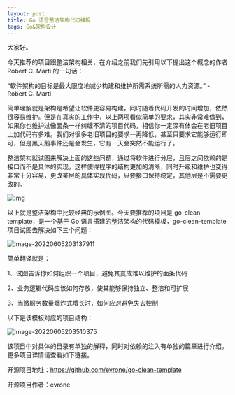 ```yaml
---
layout: post
title: Go 语言整洁架构代码模板
tags: Go&架构设计
---
```


大家好。

今天推荐的项目跟整洁架构相关，在介绍之前我们先引用以下提出这个概念的作者 Robert C. Marti 的一句话：

“软件架构的目标是最大限度地减少构建和维护所需系统所需的人力资源。” - Robert C. Marti

简单理解就是架构是希望让软件更容易构建，同时随着代码开发的时间增加，依然很容易维护。但是在真实的工作中，以上两项看似简单的要求，其实非常难做到，如果你也维护过像面条一样纠缠不清的项目代码，相信你一定深有体会在老旧项目上加代码有多难。我们对很多老旧项目的要求一再降低，甚至只要求它能够运行即可，但是黑天鹅事件还是会发生，它有一天会突然不能运行了。

整洁架构就试图来解决上面的这些问题，通过将软件进行分层，且层之间依赖的是接口而不是具体的实现，这样使得程序的结构更加的清晰，同时升级和维护也变得非常十分容易，更改某层的具体实现代码，只要接口保持稳定，其他层是不需要更改的。

![img](https://7465-test-3c9b5e-1-1301419220.tcb.qcloud.la/images/compress_clean.arti.jingdian.png)

以上就是整洁架构中比较经典的示例图。今天要推荐的项目是 go-clean-template，是一个基于 Go 语言搭建的整洁架构的代码模板，go-clean-template 项目试图去解决如下三个问题：

![image-20220605203137911](https://7465-test-3c9b5e-1-1301419220.tcb.qcloud.la/images/compress_image-20220605203137911.png)

简单翻译就是：

1、试图告诉你如何组织一个项目，避免其变成难以维护的面条代码

2、业务逻辑代码应该如何存放，使其能够保持独立、整洁和可扩展

3、当微服务数量爆炸式增长时，如何应对避免失去控制

以下是该模板对应的项目结构：

![image-20220605203510375](https://7465-test-3c9b5e-1-1301419220.tcb.qcloud.la/images/compress_image-20220605203510375.png)

该项目中对具体的目录有单独的解释，同时对依赖的注入有单独的篇章进行介绍。更多项目详情请查看如下链接。

开源项目地址：https://github.com/evrone/go-clean-template

开源项目作者：evrone